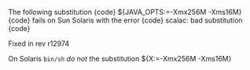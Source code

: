 The following substitution
{code}
${JAVA_OPTS:=-Xmx256M -Xms16M}
{code}
fails on Sun Solaris with the error
{code}
scalac: bad substitution
{code}

Fixed in rev r12974

On Solaris `bin/sh` *do not* the substitution ${X:=-Xmx256M -Xms16M}
